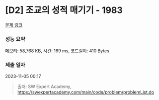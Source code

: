 # [D2] 조교의 성적 매기기 - 1983 

[문제 링크](https://swexpertacademy.com/main/code/problem/problemDetail.do?contestProbId=AV5PwGK6AcIDFAUq) 

### 성능 요약

메모리: 58,768 KB, 시간: 169 ms, 코드길이: 410 Bytes

### 제출 일자

2023-11-05 00:17



> 출처: SW Expert Academy, https://swexpertacademy.com/main/code/problem/problemList.do